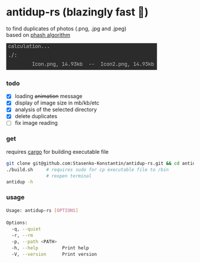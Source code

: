 # antidup-rs (blazingly fast 🚀)
to find duplicates of photos (.png, .jpg and .jpeg)                                
based on [phash algorithm](https://www.phash.org/docs/pubs/thesis_zauner.pdf)

![](example.png)

### todo
- [x] loading ~~animation~~ message
- [x] display of image size in mb/kb/etc
- [x] analysis of the selected directory
- [x] delete duplicates
- [ ] fix image reading

### get

requires [cargo](https://www.rust-lang.org/tools/install) for building executable file

```bash
git clone git@github.com:Stasenko-Konstantin/antidup-rs.git && cd antidup-rs
./build.sh     # requires sudo for cp executable file to /bin
               # reopen terminal
antidup -h                  
```

### usage

```bash
Usage: antidup-rs [OPTIONS]

Options:
  -q, --quiet        
  -r, --rm           
  -p, --path <PATH>  
  -h, --help         Print help
  -V, --version      Print version

```